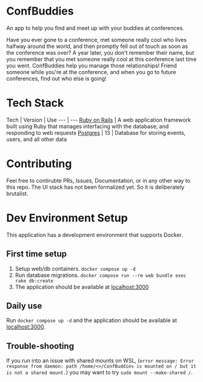 # ConfBuddies
An app to help you find and meet up with your buddies at conferences.

Have you ever gone to a conference, met someone really cool who lives halfway around the world, and then promptly fell out of touch as soon as the conference was over? A year later, you don't remember their name, but you remember that you met someone really cool at this conference last time you went. ConfBuddies help you manage those relationships! Friend someone while you're at the conference, and when you go to future conferences, find out who else is going!

# Tech Stack

Tech | Version | Use
--- | ---
[Ruby on Rails](https://guides.rubyonrails.org/) | A web application framework built using Ruby that manages interfacing with the database, and responding to web requests
[Postgres](https://www.postgresql.org/docs/13/index.html) | 13 | Database for storing events, users, and all other data

# Contributing
Feel free to contirubte PRs, Issues, Documentation, or in any other way to this repo. The UI stack has not been formalized yet. So it is deliberately brutalist.

# Dev Environment Setup
This application has a development environment that supports Docker.

## First time setup
1. Setup web/db containers. `docker compose up -d`
1. Run database migrations. `docker compose run --rm web bundle exec rake db:create`
1. The application should be available at [localhost:3000](localhost:3000)

## Daily use
Run `docker compose up -d` and the application should be available at [localhost:3000](localhost:3000).

## Trouble-shooting
If you run into an issue with shared mounts on WSL, (`error message: Error response from daemon: path /home/<>/ConfBuddies is mounted on / but it is not a shared mount.`) you may want to try `sudo mount --make-shared /`.
